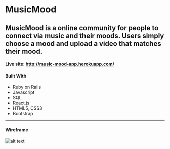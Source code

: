 # MusicMood

####
MusicMood is a online community for people to connect via music and their moods. Users simply choose a mood and upload a video that matches their mood.
---
#### Live site: http://music-mood-app.herokuapp.com/

#### Built With
* Ruby on Rails
* Javascript
* SQL
* React.js
* HTML5, CSS3
* Bootstrap
---
#### Wireframe
![alt text](wireframe.png)

